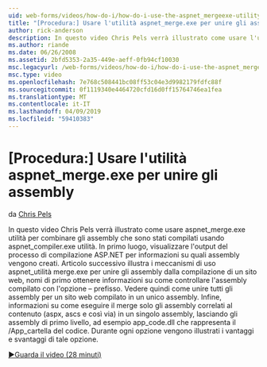 ```yaml
---
uid: web-forms/videos/how-do-i/how-do-i-use-the-aspnet_mergeexe-utility-to-merge-assemblies
title: "[Procedura:] Usare l'utilità aspnet_merge.exe per unire gli assembly | Microsoft Docs"
author: rick-anderson
description: In questo video Chris Pels verrà illustrato come usare l'utilità aspnet_merge.exe per combinare gli assembly che sono stati compilati usando la tà aspnet_compiler.exe...
ms.author: riande
ms.date: 06/26/2008
ms.assetid: 2bfd5353-2a35-449e-aeff-0fb94cf10030
msc.legacyurl: /web-forms/videos/how-do-i/how-do-i-use-the-aspnet_mergeexe-utility-to-merge-assemblies
msc.type: video
ms.openlocfilehash: 7e768c508441bc08ff53c04e3d9982179fdfc88f
ms.sourcegitcommit: 0f1119340e4464720cfd16d0ff15764746ea1fea
ms.translationtype: MT
ms.contentlocale: it-IT
ms.lasthandoff: 04/09/2019
ms.locfileid: "59410383"
---
```

# <a name="how-do-i-use-the-aspnetmergeexe-utility-to-merge-assemblies"></a>[Procedura:] Usare l'utilità aspnet_merge.exe per unire gli assembly

da [Chris Pels](https://twitter.com/chrispels)

In questo video Chris Pels verrà illustrato come usare aspnet\_merge.exe utilità per combinare gli assembly che sono stati compilati usando aspnet\_compiler.exe utilità. In primo luogo, visualizzare l'output del processo di compilazione ASP.NET per informazioni su quali assembly vengono creati. Articolo successivo illustra i meccanismi di uso aspnet\_utilità merge.exe per unire gli assembly dalla compilazione di un sito web, nomi di primo ottenere informazioni su come controllare l'assembly compilato con l'opzione – prefisso. Vedere quindi come unire tutti gli assembly per un sito web compilato in un unico assembly. Infine, informazioni su come eseguire il merge solo gli assembly correlati al contenuto (aspx, ascs e così via) in un singolo assembly, lasciando gli assembly di primo livello, ad esempio app\_code.dll che rappresenta il /App\_cartella del codice. Durante ogni opzione vengono illustrati i vantaggi e svantaggi di tale opzione.

[&#9654;Guarda il video (28 minuti)](https://channel9.msdn.com/Blogs/ASP-NET-Site-Videos/how-do-i-use-the-aspnet_mergeexe-utility-to-merge-assemblies)

